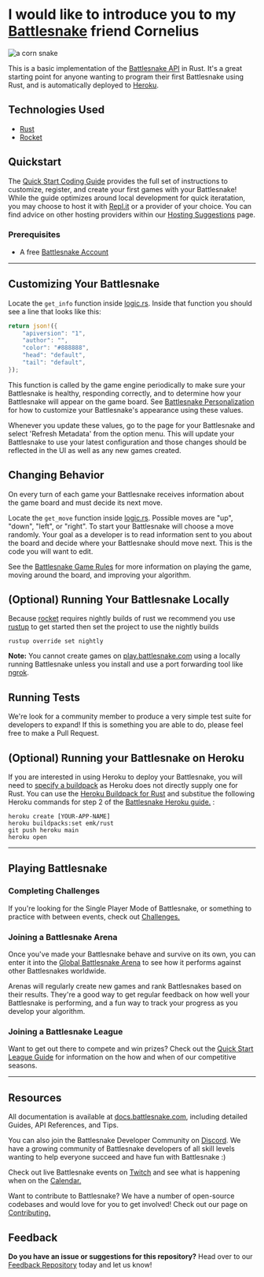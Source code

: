 # I would like to introduce you to my [Battlesnake](http://play.battlesnake.com?utm_source=github&utm_medium=readme&utm_campaign=go_starter&utm_content=homepage) friend Cornelius

![a corn snake](https://user-images.githubusercontent.com/8124558/132770698-160c6a6a-5b30-4b7d-9448-8982010b2027.jpg)


This is a basic implementation of the [Battlesnake API](https://docs.battlesnake.com/references/api) in Rust. It's a great starting point for anyone wanting to program their first Battlesnake using Rust, and is automatically deployed to [Heroku](https://heroku.com). 


## Technologies Used

* [Rust](https://www.rust-lang.org/)
* [Rocket](https://rocket.rs)


## Quickstart

The [Quick Start Coding Guide](https://docs.battlesnake.com/guides/getting-started) provides the full set of instructions to customize, register, and create your first games with your Battlesnake! While the guide optimizes around local development for quick iteratation, you may choose to host it with [Repl.it](https://repl.it) or a provider of your choice. You can find advice on other hosting providers within our [Hosting Suggestions](https://docs.battlesnake.com/references/hosting-suggestions) page.


### Prerequisites

* A free [Battlesnake Account](https://play.battlesnake.com/?utm_source=github&utm_medium=readme&utm_campaign=rust_starter&utm_content=homepage)

---

## Customizing Your Battlesnake

Locate the `get_info` function inside [logic.rs](src/logic.rs#L9). Inside that function you should see a line that looks like this:

```rust
return json!({
    "apiversion": "1",
    "author": "",
    "color": "#888888",
    "head": "default",
    "tail": "default",
});
```

This function is called by the game engine periodically to make sure your Battlesnake is healthy, responding correctly, and to determine how your Battlesnake will appear on the game board. See [Battlesnake Personalization](https://docs.battlesnake.com/references/personalization) for how to customize your Battlesnake's appearance using these values.

Whenever you update these values, go to the page for your Battlesnake and select 'Refresh Metadata' from the option menu. This will update your Battlesnake to use your latest configuration and those changes should be reflected in the UI as well as any new games created.

## Changing Behavior

On every turn of each game your Battlesnake receives information about the game board and must decide its next move.

Locate the `get_move` function inside [logic.rs](src/logic.rs#L30). Possible moves are "up", "down", "left", or "right". To start your Battlesnake will choose a move randomly. Your goal as a developer is to read information sent to you about the board and decide where your Battlesnake should move next. This is the code you will want to edit.

See the [Battlesnake Game Rules](https://docs.battlesnake.com/references/rules) for more information on playing the game, moving around the board, and improving your algorithm.

## (Optional) Running Your Battlesnake Locally

Because [rocket](https://rocket.rs) requires nightly builds of rust we recommend you use [rustup](https://rustup.rs/) to get started then set the project to use the nightly builds

```shell
rustup override set nightly
```

**Note:** You cannot create games on [play.battlesnake.com](https://play.battlesnake.com) using a locally running Battlesnake unless you install and use a port forwarding tool like [ngrok](https://ngrok.com/).

## Running Tests
We're look for a community member to produce a very simple test suite for developers to expand! If this is something you are able to do, please feel free to make a Pull Request.

## (Optional) Running your Battlesnake on Heroku

If you are interested in using Heroku to deploy your Battlesnake, you will need to [specify a buildpack](https://devcenter.heroku.com/articles/buildpacks#setting-a-buildpack-on-an-application) as Heroku does not directly supply one for Rust. You can use the [Heroku Buildpack for Rust](https://github.com/emk/heroku-buildpack-rust) and substitue the following Heroku commands for step 2 of the [Battlesnake Heroku guide.](https://docs.battlesnake.com/references/hosting-suggestions/heroku) :
```shell
heroku create [YOUR-APP-NAME]
heroku buildpacks:set emk/rust
git push heroku main
heroku open
```

---
## Playing Battlesnake

### Completing Challenges

If you're looking for the Single Player Mode of Battlesnake, or something to practice with between events, check out [Challenges.](https://docs.battlesnake.com/guides/quick-start-challenges-guide)

### Joining a Battlesnake Arena

Once you've made your Battlesnake behave and survive on its own, you can enter it into the [Global Battlesnake Arena](https://play.battlesnake.com/arena/global) to see how it performs against other Battlesnakes worldwide.

Arenas will regularly create new games and rank Battlesnakes based on their results. They're a good way to get regular feedback on how well your Battlesnake is performing, and a fun way to track your progress as you develop your algorithm.

### Joining a Battlesnake League

Want to get out there to compete and win prizes? Check out the [Quick Start League Guide](https://docs.battlesnake.com/guides/quick-start-league-guide) for information on the how and when of our competitive seasons.

---

## Resources

All documentation is available at [docs.battlesnake.com](https://docs.battlesnake.com), including detailed Guides, API References, and Tips.

You can also join the Battlesnake Developer Community on [Discord](https://play.battlesnake.com/discord?utm_source=github&utm_medium=readme&utm_campaign=go_starter&utm_content=discord). We have a growing community of Battlesnake developers of all skill levels wanting to help everyone succeed and have fun with Battlesnake :)

Check out live Battlesnake events on [Twitch](https://www.twitch.tv/battlesnakeofficial) and see what is happening when on the [Calendar.](https://play.battlesnake.com/calendar?utm_source=github&utm_medium=readme&utm_campaign=go_starter&utm_content=calendar)

Want to contribute to Battlesnake? We have a number of open-source codebases and would love for you to get involved! Check out our page on [Contributing.](https://docs.battlesnake.com/guides/contributing)


## Feedback

**Do you have an issue or suggestions for this repository?** Head over to our [Feedback Repository](https://play.battlesnake.com/feedback?utm_source=github&utm_medium=readme&utm_campaign=go_starter&utm_content=feedback) today and let us know!

